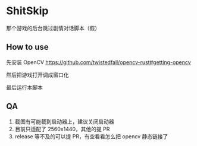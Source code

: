 # ShitSkip

那个游戏的后台跳过剧情对话脚本（假）

## How to use

先安装 OpenCV https://github.com/twistedfall/opencv-rust#getting-opencv

然后把游戏打开调成窗口化

最后运行本脚本

## QA

1. 截图有可能截到启动器上，建议关闭启动器
2. 目前只适配了 2560x1440，其他的提 PR
3. release 等不及的可以提 PR，有空看看怎么把 opencv 静态链接了
